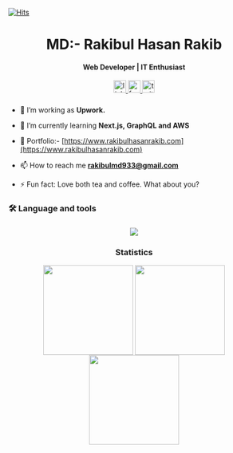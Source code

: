 [![Hits](https://hits.seeyoufarm.com/api/count/incr/badge.svg?url=https%3A%2F%2Fgithub.com%2Frakibulhasan933&count_bg=%2379C83D&title_bg=%23555555&icon=github.svg&icon_color=%23E7E7E7&title=Profile+Views&edge_flat=false)](https://hits.seeyoufarm.com)
<h1 align="center">MD:- Rakibul Hasan Rakib</h1>
<h4 align="center">Web Developer |  IT Enthusiast</h4>
<div align="center">
  <a href="https://www.linkedin.com/in/rakibulhossainrakib/" target="_blank">
    <img src="https://img.shields.io/static/v1?message=LinkedIn&logo=linkedin&label=&color=0077B5&logoColor=white&labelColor=&style=for-the-badge" height="25" alt="linkedin logo"  />
  </a>
  <a href="https://www.facebook.com/mdrakibulhasan.rakib6/" target="_blank">
    <img src="https://img.shields.io/static/v1?message=Facebook&logo=facebook&label=&color=1877F2&logoColor=white&labelColor=&style=for-the-badge" height="25" alt="facebook"  />
  </a>
  <a href="https://twitter.com/rakibul_hasan80" target="_blank">
    <img src="https://img.shields.io/static/v1?message=Twitter&logo=twitter&label=&color=1DA1F2&logoColor=white&labelColor=&style=for-the-badge" height="25" alt="twitter logo"  />
  </a>
</div>

###


###


- 🔭 I’m working as **Upwork.** 

- 🌱 I’m currently learning **Next.js, GraphQL and AWS**

- 📝 Portfolio:- [https://www.rakibulhasanrakib.com](https://www.rakibulhasanrakib.com)

- 📫 How to reach me **rakibulmd933@gmail.com**
  
 - ⚡ Fun fact: Love both tea and coffee. What about you?


###

<h3 align="left">🛠 Language and tools</h3>

###
<p align="center">
    <img src="https://skillicons.dev/icons?i=typescript,javascript,react,nextjs,nodejs,git,tailwind,sass,express,graphql,redux,firebase,prisma,kubernetes,docker,apollo,aws,vercel,mongodb,mysql,planetscale,postgres,redis,threejs,postman,jest,babel,bootstrap,cloudflare,supabase" />
</p>

###
<h3 align="center">Statistics</h3>
<div align="center">
<img align="center" src="http://github-profile-summary-cards.vercel.app/api/cards/most-commit-language?username=rakibulhasan933&theme=dark" height="180em" />
<img align="center" src="http://github-profile-summary-cards.vercel.app/api/cards/productive-time?username=rakibulhasan933&theme=dark" height="180em" />
<img align="center" src="http://github-profile-summary-cards.vercel.app/api/cards/profile-details?username=rakibulhasan933&theme=dark" height="180em" />
</div>
